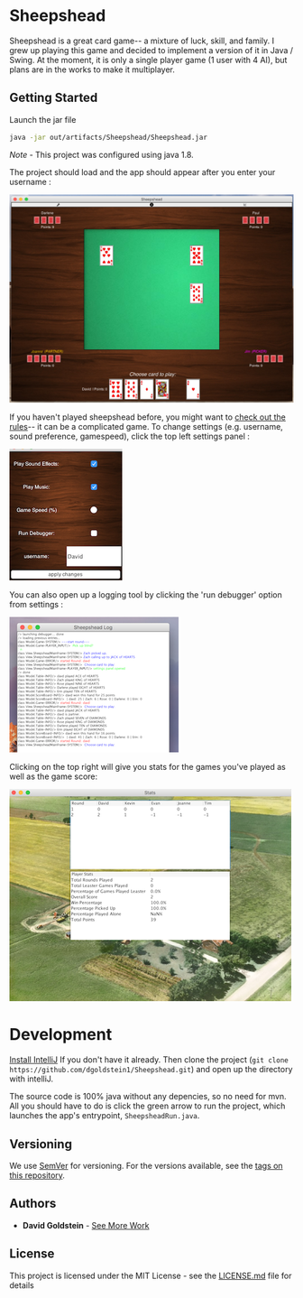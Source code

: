 
# Sheepshead

Sheepshead is a great card game-- a mixture of luck, skill, and family. I grew up playing this game and decided to implement a version of it in Java / Swing. At the moment, it is only a single player game (1 user with 4 AI), but plans are in the works to make it multiplayer. 

## Getting Started

Launch the jar file
```sh
java -jar out/artifacts/Sheepshead/Sheepshead.jar
```
*Note* - This project was configured using java 1.8.

The project should load and the app should appear after you enter your username :

![game screenshot](screenshots/game_board.png)

If you haven't played sheepshead before, you might want to [check out the rules](https://en.wikipedia.org/wiki/Sheepshead_(game))-- it can be  a complicated game. To change settings (e.g. username, sound preference, gamespeed), click the top left settings panel :

![settings panel](screenshots/settings_panel.png)

You can also open up a logging tool by clicking the 'run debugger' option from settings :

![game log](screenshots/game_log.png)

Clicking on the top right will give you stats for the games you've played as well as the game score:

![scoreboard](screenshots/scoreboard.png)


# Development

[Install IntelliJ](https://www.jetbrains.com/idea/download/) If you don't have it already. Then clone the project (`git clone https://github.com/dgoldstein1/Sheepshead.git`) and open up the directory with intelliJ. 

The source code is 100% java without any depencies, so no need for mvn. All you should have to do is click the green arrow to run the project, which launches the app's entrypoint, `SheepsheadRun.java`.

## Versioning

We use [SemVer](http://semver.org/) for versioning. For the versions available, see the [tags on this repository](https://github.com/your/project/tags). 

## Authors

* **David Goldstein** - [See More Work](https://davidcharlesgoldstein.com/?github-sheepshead)

## License

This project is licensed under the MIT License - see the [LICENSE.md](LICENSE.md) file for details
